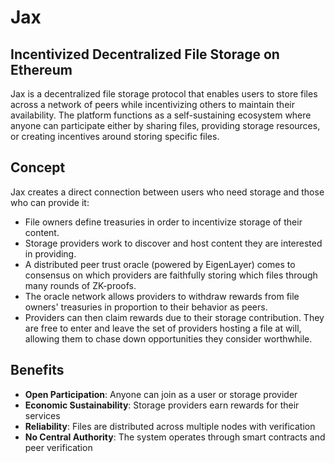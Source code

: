 # Jax

## Incentivized Decentralized File Storage on Ethereum

Jax is a decentralized file storage protocol that enables users to store files across a network of peers while incentivizing others to maintain their availability. The platform functions as a self-sustaining ecosystem where anyone can participate either by sharing files, providing storage resources, or creating incentives around storing specific files.

## Concept

Jax creates a direct connection between users who need storage and those who can provide it:

- File owners define treasuries in order to incentivize storage of their content.
- Storage providers work to discover and host content they are interested in providing. 
- A distributed peer trust oracle (powered by EigenLayer) comes to consensus on which providers are faithfully storing which files through many rounds of ZK-proofs. 
- The oracle network allows providers to withdraw rewards from file owners' treasuries in proportion to their behavior as peers. 
- Providers can then claim rewards due to their storage contribution. They are free to enter and leave the set of providers hosting a file at will, allowing them to chase down opportunities they consider worthwhile.

## Benefits

- **Open Participation**: Anyone can join as a user or storage provider
- **Economic Sustainability**: Storage providers earn rewards for their services
- **Reliability**: Files are distributed across multiple nodes with verification
- **No Central Authority**: The system operates through smart contracts and peer verification
